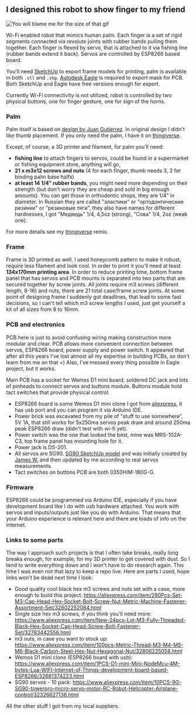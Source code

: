 ## I designed this robot to show finger to my friend

![You will blame me for the size of that gif](/images/you_will_blame_me_for_the_size_of_that_gif.gif?raw=true)

Wi-Fi enabled robot that mimics human palm. Each finger is a set of rigid segments connected via revolute joints with rubber bands pulling them together. Each finger is flexed by servo, that is attached to it via fishing line (rubber bands extend it back). Servos are controlled by ESP8266 based board.

You'll need [SketchUp](https://www.sketchup.com/) to export frame models for printing, palm is available in both `.stl` and `.skp`. [Autodesk Eagle](https://www.autodesk.com/products/eagle/free-download) is required  to export mask for PCB. Both SketchUp and Eagle have free versions enough for export.

Currently Wi-Fi connectivity is not utilized, robot is controlled by two physical buttons, one for finger gesture, one for sign of the horns. 

### Palm
Palm itself is based on [design by Juan Gutierrez](https://www.thingiverse.com/thing:14986). In original design I didn't like thumb placement. If you only need the palm, I have it on [thingiverse](https://www.thingiverse.com/thing:2743350).

Except, of course, a 3D printer and filament, for palm you'll need:
 - **fishing line** to attach fingers to servos, could be found in a supermarket or fishing equipment store, anything will go,
 - **21 x m3x12 screws and nuts** (4 for each finger, thumb needs 3, 2 for binding palm base halfs)
 - **at least 14 1/4” rubber bands**, you might need more depending on their strength (but don't worry they are cheap and sold in big enough amounts). You can get those in orthodontic shops, they are 1/4” in diameter. In Russian they are called "эластики" or "ортодонтические резинки" or "резиновые тяги", they also have names for different hardnesses, I got "Медведь" 1/4, 4,5oz (strong), "Сова" 1/4, 2oz (weak one).

For more details see my [thingiverse](https://www.thingiverse.com/thing:2743350) remix.

### Frame
Frame is 3D printed as well, I used honeycomb pattern to make it robust, require less filament and look cool. In order to print it you'll need at least **134x170mm printing area**. In order to reduce printing time, bottom frame panel that has servos and PCB mounts is separated into two parts that are secured together by screw joints. All joints require m3 screws (different length, 8-16) and nuts, there are 21 total case/frame screw joints. At some point of designing frame I suddenly got deadlines, that lead to some fast decisions, so I can't tell which m3 screw lengths I used, just get yourself a kit of all sizes from 8 to 16mm.

### PCB and electronics
PCB here is just to avoid confusing wiring making construction more modular and clear. PCB allows more convenient connection between servos, ESP8266 board, power supply and power switch. It appeared that after all this years I've lost almost all my expertise in building PCBs, so don't learn from me on that =) Also, I've messed every thing possible in Eagle project, but it works.

Main PCB has a socket for Wemos D1 mini board, soldered DC jack and lots of pinheads to connect servos and buttons module. Buttons module hold tact switches that provide physical control.

 - ESP8266 board is some Wemos D1 mini clone I got from [aliexpress](https://ru.aliexpress.com/item/D1-mini-V2-Mini-NodeMcu-4M-bytes-Lua-WIFI-Internet-of-Things-development-board-based-ESP8266/32681374223.html?spm=a2g0s.9042311.0.0.aJtkSh), it has usb port and you can program it via Arduino IDE.
 - Power brick was excavated from my pile of "stuff to use somewhere", 5V 1A, that still works for 5x250ma servos peak draw and around 250ma peak ESP8266 draw (didn't test with wi-fi yet).
 - Power switch was the one that looked the best, mine was MRS-102A-C3, top frame panel has mounting hole for it.
 - Power jack is DS-201.
 - All servos are SG90. [SG90 SketchUp model](https://3dwarehouse.sketchup.com/model/b4d110b53afe39d821cd77f5063eab61/Servo-Tower-Pro-Micro-SG-90-with-horns) and was initially created by [James W.](https://3dwarehouse.sketchup.com/user/0712161666807539621944321/James-W?nav=models) and then updated by me according to real servos measurements.
 - Tact switches on buttons PCB are both 0350HIM-180G-G.
 
### Firmware
ESP8266 could be programmed via Arduino IDE, especially if you have development board like I do with usb hardware attached. You work with servos and inputs/outputs just like you do with Arduino. That means that your Arduino experience is relevant here and there are loads of info on the internet.


### Links to some parts
The way I approach such projects is that I often take breaks, really long breaks enough, for example, for my 3D printer to get covered with dust. So I tend to write everything down and I won't have to do research again. This time I was even not that lazy to keep a repo live. Here are parts I used, hope links won't be dead next time I look:
- Good quality cool black hex m3 screws and nuts set with a case, more enough to build this project: https://aliexpress.com/item/280Pcs-Set-M3-Cap-Head-Hex-Socket-Bolt-Screw-Nut-Metric-Machine-Fastener-Assortment-Set/32802252084.html
- Single size hex m3 screws, if you think you'll need more: https://www.aliexpress.com/item/New-24pcs-Lot-M3-Fully-Threaded-Black-Hex-Socket-Cap-Head-Screw-Bolt-Fastener-Set/32783442556.html
- m3 nuts, in case you want to stock up: https://www.aliexpress.com/item/100pcs-Metric-Thread-M3-M4-M5-M6-Black-Carbon-Steel-Hex-Nut-Hexagonal-Nut/32806225058.html
- Wemos D1 mini clone (ESP8266 board with usb): https://www.aliexpress.com/item/1PCS-D1-mini-Mini-NodeMcu-4M-bytes-Lua-WIFI-Internet-of-Things-development-board-based-ESP8266/32681374223.html
- SG90 servos - 10 pack: https://www.aliexpress.com/item/10PCS-9G-SG90-towerpro-micro-servo-motor-RC-Robot-Helicopter-Airplane-control/32326627136.html

All the other stuff I got from my local suppliers.
